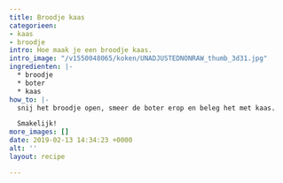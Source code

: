 ```yaml
---
title: Broodje kaas
categorieen:
- kaas
- broodje
intro: Hoe maak je een broodje kaas.
intro_image: "/v1550048065/koken/UNADJUSTEDNONRAW_thumb_3d31.jpg"
ingredienten: |-
  * broodje
  * boter
  * kaas
how_to: |-
  snij het broodje open, smeer de boter erop en beleg het met kaas.

  Smakelijk!
more_images: []
date: 2019-02-13 14:34:23 +0000
alt: ''
layout: recipe

---
```

